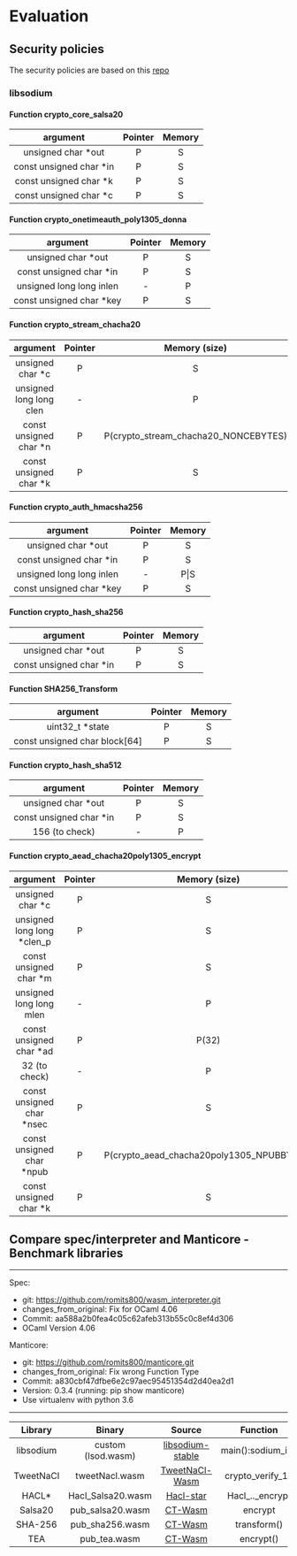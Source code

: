 # Evaluation

## Security policies

The security policies are based on this [repo](https://github.com/imdea-software/verifying-constant-time.git)

### libsodium

#### Function crypto\_core\_salsa20

| argument                 |  Pointer       | Memory        | 
| :----------------------: | :-------------:|:-------------:|
| unsigned char \*out      |       P        | S             | 
| const unsigned char \*in |       P        | S             | 
| const unsigned char \*k  |       P        | S             | 
| const unsigned char \*c  |       P        | S             | 


#### Function crypto\_onetimeauth\_poly1305\_donna

| argument                 |  Pointer       | Memory        | 
| :----------------------: | :-------------:|:-------------:|
| unsigned char \*out      |       P        | S             | 
| const unsigned char \*in |       P        | S             | 
| unsigned long long inlen |       -        | P             | 
| const unsigned char \*key|       P        | S             | 


#### Function crypto\_stream\_chacha20

| argument                 |  Pointer       | Memory (size) | 
| :----------------------: | :-------------:|:-------------:|
| unsigned char \*c        |       P        | S             | 
| unsigned long long clen  |       -        | P             | 
| const unsigned char \*n  |       P        | P(crypto_stream_chacha20_NONCEBYTES)| 
| const unsigned char \*k  |       P        | S             | 




#### Function crypto\_auth\_hmacsha256

| argument                 |  Pointer       | Memory        | 
| :----------------------: | :-------------:|:-------------:|
| unsigned char \*out      |       P        | S             | 
| const unsigned char \*in |       P        | S             | 
| unsigned long long inlen |       -        | P\|S          | 
| const unsigned char \*key|       P        | S             | 


#### Function crypto\_hash\_sha256

| argument                 |  Pointer       | Memory        | 
| :----------------------: | :-------------:|:-------------:|
| unsigned char \*out      |       P        | S             | 
| const unsigned char \*in |       P        | S             | 


#### Function SHA256_Transform

| argument                      |  Pointer       | Memory        | 
| :---------------------------: | :-------------:|:-------------:|
| uint32_t \*state              |    P           | S             | 
| const unsigned char block[64] |    P           | S             | 


#### Function crypto\_hash\_sha512

| argument                 |  Pointer       | Memory        | 
| :----------------------: | :-------------:|:-------------:|
| unsigned char \*out      |       P        | S             | 
| const unsigned char \*in |       P        | S             | 
| 156 (to check)           |       -        | P             | 


#### Function  crypto\_aead\_chacha20poly1305\_encrypt

| argument                     |  Pointer       | Memory (size) | 
| :--------------------------: | :------------: | :-----------: |
| unsigned char \*c            |      P         |     S         |
| unsigned long long \*clen_p  |      P         |     S         |
| const unsigned char \*m      |      P         |     S         |
| unsigned long long mlen      |      -         |     P         |
| const unsigned char \*ad     |      P         |     P(32)     |
| 32 (to check)                |      -         |     P         |
| const unsigned char \*nsec   |      P         |     S         |
| const unsigned char \*npub   |      P         |P(crypto\_aead\_chacha20poly1305\_NPUBBYTES) |
| const unsigned char \*k      |      P         |     S         |



## Compare spec/interpreter and Manticore - Benchmark libraries

---

Spec: 

  - git: https://github.com/romits800/wasm_interpreter.git
  - changes\_from\_original: Fix for OCaml 4.06
  - Commit: aa588a2b0fea4c05c62afeb313b55c0c8ef4d306
  - OCaml Version 4.06
  
Manticore:

  - git: https://github.com/romits800/manticore.git
  - changes\_from\_original: Fix wrong Function Type
  - Commit: a830cbf47dfbe6e2c97aec95451354d2d40ea2d1 
  - Version: 0.3.4 (running: pip show manticore)
  - Use virtualenv with python 3.6
---



| Library   | Binary            | Source            | Function          | Spec         | Manticore |
|:---------:|:-----------------:|:-----------------:|:-----------------:|:------------:|:---------:|
| libsodium | custom (lsod.wasm)|[libsodium-stable](https://github.com/jedisct1/libsodium)   |main():sodium\_init| -            | -         |
| TweetNaCl | tweetNacl.wasm    |[TweetNaCl-Wasm](https://github.com/TorstenStueber/TweetNacl-WebAssembly) |crypto\_verify\_16 | 256,256      | 256,256   |
| HACL\*    | Hacl_Salsa20.wasm |[Hacl-star](https://github.com/project-everest/hacl-star/tree/master/dist/wasm)  |Hacl\_..\_encrypt  | 0,0,1024,..  |symb,0,1024,..|
| Salsa20   | pub\_salsa20.wasm |[CT-Wasm](https://github.com/PLSysSec/ct-wasm-ports)        |encrypt            | 100          | symb      |
| SHA-256   | pub\_sha256.wasm  |[CT-Wasm](https://github.com/PLSysSec/ct-wasm-ports)        |transform()        |  -           |   -       |
| TEA       | pub\_tea.wasm     |[CT-Wasm](https://github.com/PLSysSec/ct-wasm-ports)        |encrypt()          |  -           |   -       |





